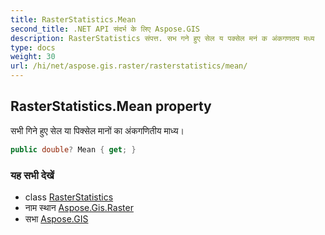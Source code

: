 ```yaml
---
title: RasterStatistics.Mean
second_title: .NET API संदर्भ के लिए Aspose.GIS
description: RasterStatistics संपत्त. सभ गने हुए सेल य पक्सेल मनं क अंकगणतय मध्य
type: docs
weight: 30
url: /hi/net/aspose.gis.raster/rasterstatistics/mean/
---
```

## RasterStatistics.Mean property

सभी गिने हुए सेल या पिक्सेल मानों का अंकगणितीय माध्य।

```csharp
public double? Mean { get; }
```

### यह सभी देखें

* class [RasterStatistics](../)
* नाम स्थान [Aspose.Gis.Raster](../../rasterstatistics/)
* सभा [Aspose.GIS](../../../)


